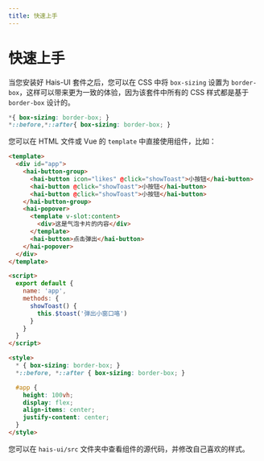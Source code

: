 ```yaml
---
title: 快速上手
---
```


# 快速上手

当您安装好 Hais-UI 套件之后，您可以在 CSS 中将 `box-sizing` 设置为 `border-box`，这样可以带来更为一致的体验，因为该套件中所有的 CSS 样式都是基于 `border-box` 设计的。

```css
*{ box-sizing: border-box; }
*::before,*::after{ box-sizing: border-box; }
```

您可以在 HTML 文件或 Vue 的 `template` 中直接使用组件，比如：

```html
<template>
  <div id="app">
    <hai-button-group>
      <hai-button icon="likes" @click="showToast">小按钮</hai-button>
      <hai-button @click="showToast">小按钮</hai-button>
      <hai-button @click="showToast">小按钮</hai-button>
    </hai-button-group>
    <hai-popover>
      <template v-slot:content>
        <div>这是气泡卡片的内容</div>
      </template>
      <hai-button>点击弹出</hai-button>
    </hai-popover>
  </div>
</template>

<script>
  export default {
    name: 'app',
    methods: {
      showToast() {
        this.$toast('弹出小窗口咯')
      }
    }
  }
</script>

<style>
  * { box-sizing: border-box; }
  *::before, *::after { box-sizing: border-box; }

  #app {
    height: 100vh;
    display: flex;
    align-items: center;
    justify-content: center;
  }
</style>
```

您可以在 `hais-ui/src` 文件夹中查看组件的源代码，并修改自己喜欢的样式。
